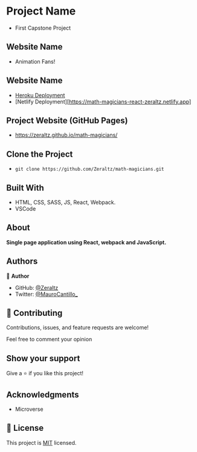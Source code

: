 # Project Name

- First Capstone Project

## Website Name

- Animation Fans!

## Website Name

- [Heroku Deployment](https://math-magicians-reactjstest.herokuapp.com/)
- [Netlify Deployment][https://math-magicians-react-zeraltz.netlify.app]

## Project Website (GitHub Pages)

- https://zeraltz.github.io/math-magicians/

## Clone the Project

- `git clone https://github.com/Zeraltz/math-magicians.git`

## Built With

- HTML, CSS, SASS, JS, React, Webpack.
- VSCode

## About

**Single page application using React, webpack and JavaScript.**

## Authors

👤 **Author**

- GitHub: [@Zeraltz](https://github.com/Zeraltz)
- Twitter: [@MauroCantillo\_](https://twitter.com/MauroCantillo_)

## 🤝 Contributing

Contributions, issues, and feature requests are welcome!

Feel free to comment your opinion

## Show your support

Give a ⭐️ if you like this project!

## Acknowledgments

- Microverse

## 📝 License

This project is [MIT](/LICENSE) licensed.
